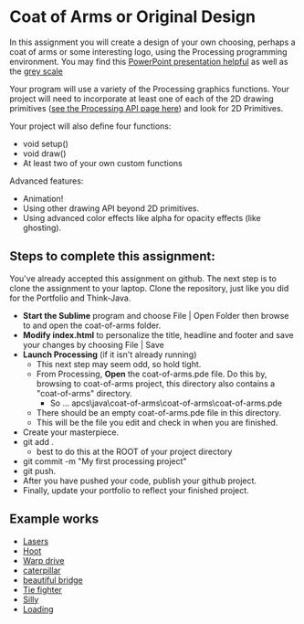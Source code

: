 # Coat of Arms or Original Design
In this assignment you will create a design of your own choosing, perhaps a coat of arms or some interesting logo, using the Processing programming environment. You may find this [PowerPoint presentation helpful](https://docs.google.com/presentation/d/1ro9qABH9J40NqCaEoC7unQJHbDv01JfChB1pCEgSxWA/edit?usp=sharing) as well as the [grey scale](https://drive.google.com/open?id=1tQzDoJDYdGWh1FpHLGUCW1ivMkbhRFXc) 

Your program will use a variety of the Processing graphics functions. Your project will need to incorporate at least one of each of the 2D drawing primitives ([see the Processing API page here](https://processing.org/reference/)) and look for 2D Primitives.

Your project will also define four functions:
* void setup()
* void draw()
* At least two of your own custom functions 

Advanced features:
* Animation!
* Using other drawing API beyond 2D primitives.
* Using advanced color effects like alpha for opacity effects (like ghosting).


## Steps to complete this assignment:
You've already accepted this assignment on github. The next step is to clone the assignment to your laptop.
Clone the repository, just like you did for the Portfolio and Think-Java.

* **Start the Sublime** program and choose File | Open Folder then browse to and open the coat-of-arms folder.
* **Modify index.html** to personalize the title, headline and footer and save your changes by choosing File | Save
* **Launch Processing** (if it isn't already running)
  * This next step may seem odd, so hold tight.
  * From Processing, **Open** the coat-of-arms.pde file. Do this by, browsing to coat-of-arms project, this directory also contains a "coat-of-arms" directory.
    * So ... apcs\java\coat-of-arms\coat-of-arms\coat-of-arms.pde
  * There should be an empty coat-of-arms.pde file in this directory.
  * This will be the file you edit and check in when you are finished.
* Create your masterpiece.
* git add .
  * best to do this at the ROOT of your project directory
* git commit -m "My first processing project"
* git push.
* After you have pushed your code, publish your github project. 
* Finally, update your portfolio to reflect your finished project.

## Example works
* [Lasers](https://willisli.github.io/OriginalDesign/)
* [Hoot](https://susanm87.github.io/OriginalDesign/)
* [Warp drive](https://ethantruong.github.io/SampleAssignment/)
* [caterpillar](https://elkirwan.github.io/OriginalDesign/)
* [beautiful bridge](https://someguy13.github.io/OriginalDesign/)
* [Tie fighter](https://chaseabm.github.io/OriginalDesign/)
* [Silly](https://kecoffey1.github.io/OriginalDesign/)
* [Loading](https://james168ma.github.io/OriginalDesign/)

